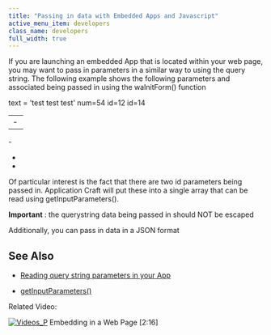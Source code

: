 ```yaml
---
title: "Passing in data with Embedded Apps and Javascript"
active_menu_item: developers
class_name: developers
full_width: true
---
```



If you are launching an embedded App that is located within your web page, you may want to pass in parameters in a similar way to using the query string. The following example shows the following parameters and associated being passed in using the waInitForm() function

<table>
<tr>
<td width="13">
 - 

</td>
      text = 'test test test' 
      num=54
      id=12
      id=14
      <script src="http://ac-dev.applicationcraft.com//live/userlive.js" type="text/javascript"></script>
      <script type="text/javascript">
         waInitForm("2e5a47be-9c85-4ad4-8f47-108cb2986268", 
           757, 811, "id=12&id=14&text=test test test&num=54");
      </script>
      <script src="http://ac-dev.applicationcraft.com//live/userlive.js" type="text/javascript"></script>
      <script type="text/javascript">
         waInitForm("2e5a47be-9c85-4ad4-8f47-108cb2986268", 
           757, 811, {id:[12,14], text:"test test test", num:54});
      </script>
     

</tr>
</table>
 - 

 - 

 - 

Of particular interest is the fact that there are two id parameters being passed in. Application Craft will put these into a single array that can be read using getInputParameters().

**Important** : the querystring data being passed in should NOT be escaped

Additionally, you can pass in data in a JSON format

## See Also

 - [Reading query string parameters in your App](reading-querystring-parameters.htm)

 - [getInputParameters()](../../../scripting-apis/client-api/app-functions/getinputparameter)

Related Video:

[![Videos\_P](/img/docs/videos_p.png)](http://www.youtube.com/v/Riyw8suv0hc?autoplay=1&hd=1&fs=1&showsearch=0&rel=0&) Embedding in a Web Page [2:16]
